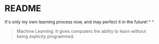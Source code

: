 # README
It's only my own learning process now, and may perfect it in the future! ^ ^

> Machine Learning: It gives computers the ability to learn without being explicity programmed.